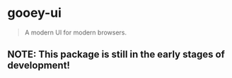 # gooey-ui

> A modern UI for modern browsers.

## NOTE: This package is still in the early stages of development!
